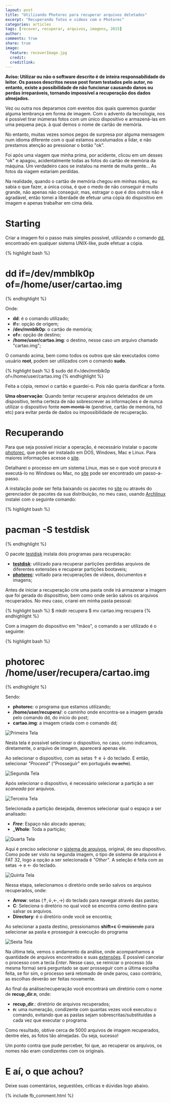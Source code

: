 ```yaml
---
layout: post
title: "Utilizando Photorec para recuperar arquivos deletados"
excerpt: "Recuperando fotos e videos com o Photorec"
categories: articles
tags: [recover, recuperar, arquivos, imagens, 2015]
author:
comments: true
share: true
image:
  feature: recoverImage.jpg
  credit:
  creditlink:
---
```


**Aviso: Utilizar ou não o software descrito é de inteira responsabilidade do
leitor. Os passos descritos nesse post foram testados pelo autor, no entanto,
existe a possibilidade de não funcionar causando danos ou perdas irreparáveis,
tornando impossível a recuperação dos dados almejados.**

Vez ou outra nos deparamos com eventos dos quais queremos guardar alguma
lembrança em forma de imagem. Com o advento da tecnologia, nos é possível tirar
inúmeras fotos com um único dispositivo e armazená-las em uma pequena peça. à
qual demos o nome de cartão de memória.

No entanto, muitas vezes somos pegos de surpresa por alguma mensagem num idioma
diferente com o qual estamos acostumados a lidar, e não prestamos atenção ao
pressionar o botão "ok".

Foi após uma viagem que minha prima, por acidente, clicou em um desses "ok" e
apagou, acidentalmente todas as fotos do cartão de memória da máquina. Um
verdadeiro caos se instalou na mente de muita gente... As fotos da viagem
estariam perdidas.

Na realidade, quando o cartão de memória chegou em minhas mãos, eu sabia o que
fazer, a única coisa, é que o medo de não conseguir é muito grande, não apenas
não conseguir, mas, estragar o que é dos outros não é agradável, então tomei a
liberdade de efetuar uma cópia do dispositivo em imagem e apenas trabalhar em
cima dela.

# Starting

Criar a imagem foi o passo mais simples possível, utilizando o comando [dd](http://www.vivaolinux.com.br/dica/Usando-o-comando-dd),
encontrado em qualquer sistema UNIX-like, pude efetuar a cópia.

{% highlight bash %}
# dd if=/dev/mmblk0p of=/home/user/cartao.img
{% endhighlight %}

Onde:

* **dd**: é o comando utilizado;
* **if=**: opção de origem;
* **/dev/mmblk0p**: o cartão de memória;
* **of=**: opção de destino;
* **/home/user/cartao.img**: o destino, nesse caso um arquivo chamado
  "cartao.img";

O comando acima, bem como todos os outros que são executados como usuário
**root**, podem ser utilizados com o comando **sudo**.

{% highlight bash %}
$ sudo dd if=/dev/mmblk0p of=/home/user/cartao.img
{% endhighlight %}


Feita a cópia, removi o cartão e guardei-o. Pois não queria danificar a fonte.

**Uma observação**: Quando tentar recuperar arquivos deletados de um dispositivo,
tenha certeza de não sobrescrever as informações e de nunca utilizar o
dispositivo fonte <s>nem montá-lo</s> (pendrive, cartão de memória, hd etc) para
evitar perda de dados ou impossibilidade de recuperação.

# Recuperando

Para que seja possível iniciar a operação, é necessário instalar o pacote [photorec](http://www.cgsecurity.org/wiki/PhotoRec),
que pode ser instalado em DOS, Windows, Mac e Linux. Para maiores informações
acesse o [site](http://www.cgsecurity.org/wiki/TestDisk_Download).

Detalharei o processo em um sistema Linux, mas se o que você procura é
executá-lo no Windows ou Mac, no
[site](http://www.cgsecurity.org/wiki/PhotoRec_Step_By_Step) pode ser encontrado
um passo-a-passo.

A instalação pode ser feita baixando os pacotes no
[site](http://www.cgsecurity.org/wiki/TestDisk_Download) ou através do
gerenciador de pacotes da sua distribuição, no meu caso, usando [Archlinux](https://www.archlinux-br.org/)
instalei com o seguinte comando:

{% highlight bash %}
# pacman -S testdisk
{% endhighlight %}

O pacote [testdisk](http://www.cgsecurity.org/) instala dois programas para
recuperação:

* **[testdisk](http://www.cgsecurity.org/wiki/TestDisk)**: utilizado para recuperar partições perdidas
  arquivos de diferentes extensões e recuperar partições bootaveis;
* **[photorec](http://www.cgsecurity.org/wiki/PhotoRec)**: voltado para
  recuperações de vídeos, documentos e imagens;

Antes de iniciar a recuperação crie uma pasta onde irá armazenar a imagem que
foi gerada do disposittivo, bem como onde serão salvos os arquivos recuperados.
No meu caso, criarei em minha pasta pessoal:

{% highlight bash %}
$ mkdir recupera
$ mv cartao.img recupera
{% endhighlight %}


Com a imagem do dispositivo em "mãos", o comando a ser utilizado é o seguinte:

{% highlight bash %}
# photorec /home/user/recupera/cartao.img
{% endhighlight %}

Sendo:

* **photorec**: o programa que estamos utilizando;
* **/home/user/recupera/**: o caminho onde encontra-se a imagem gerada pelo comando
  dd, do início do post;
* **cartao.img**: a imagem criada com o comando dd;

![Primeira Tela](/images/recover01.png)

Nesta tela é possível selecionar o dispositivo, no caso, como indicamos,
diretamente, o arquivo de imagem, aparecerá apenas ele.

Ao selecionar o dispositivo, com as setas ↑ e ↓ do teclado. E então, selecionar
*"Proceed"* ("Prosseguir" em português <s>eu acho</s>).

![Segunda Tela](/images/recover02.png)

Após selecionar o dispositivo, é necessário selecionar a partição a ser
*scaneada* por arquivos.

![Terceira Tela](/images/recover03.png)

Selecionada a partição desejada, devemos selecionar qual o espaço a ser
analisado:

* **_Free_**: Espaço não alocado apenas;
* **_Whole**: Toda a partição;

![Quarta Tela](/images/recover04.png)

Aqui é preciso selecionar o [sistema de
arquivos](https://pt.wikipedia.org/wiki/Sistema_de_ficheiros), original, de seu
dispositivo. Como pode ser visto na segunda imagem, o tipo de sistema de
arquivos é FAT 32, logo a opção a ser selecionada é *"Other"*. A seleção é
feita com as setas → e ← do teclado.

![Quinta Tela](/images/recover05.png)

Nessa etapa, selecionamos o diretório onde serão salvos os arquivos recuperados,
onde:

* **Arrow**: setas (↑,↓,←,→) do teclado para navegar através das pastas;
* **C**: Seleciona o diretório no qual você se encontra como destino para salvar
  os arquivos.
* **Directory**: é o diretório onde você se encontra;

Ao selecionar a pasta destino, pressionamos **shift+c** <s>C maiúsculo</s> para
selecionar aa pasta e prosseguir à execução do programa

![Sexta Tela](/images/recover06.png)

Na última tela, vemos o andamento da análise, onde acompanhamos a quantidade de
arquivos encontrados e suas
[extensões](https://pt.wikipedia.org/wiki/Extens%C3%A3o_de_nome_de_ficheiro). É
possível cancelar o processo com a tecla *Enter*. Nesse caso, se reiniciar o
processo (da mesma forma) será perguntado se quer prosseguir com a última
escolha feita, se for sim, o processo será retomado de onde parou, caso
contrário, as escolhas deverão ser feitas novamente.

Ao final da análise/recuperação você encontrará um diretório com o nome de
**recup_dir.n**, onde:

* **recup_dir.**: diretório de arquivos recuperados;
* **n**: uma numeração, condizente com quantas vezes você executou o comando,
  evitando que as pastas sejam sobrescritas/substituídas a cada vez que executar
  o programa.

Como resultado, obtive cerca de 5000 arquivos de imagem recuperados, dentre
eles, as fotos tão almejadas. Ou seja, sucesso!

Um ponto contra que pude perceber, foi que, ao recuperar os arquivos, os nomes
não eram condizentes com os originais.

# E aí, o que achou?

Deixe suas comentários, seguestões, críticas e dúvidas logo abaixo.

{% include fb_comment.html %}
